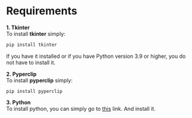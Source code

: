 # Requirements

**1. Tkinter**<br>
To install **tkinter** simply:<br>
```bash
pip install tkinter
```
If you have it installed or if you have Python version 3.9 or higher, you do not have to install it.

**2. Pyperclip**<br>
To install **pyperclip** simply:
```
pip install pyperclip
```
**3. Python**<br>
To install python, you can simply go to [this](https://www.python.org/downloads/) link. And install it.
